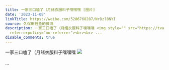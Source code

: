 ```yaml
---
title: 一家三口嗑了（月绪衣服料子嘿嘿嘿 [图片]
date: '2023-11-08'
linkTitle: https://weibo.com/5286768287/NrDzl8NYI
source: 久保田鲤鱼的微博
description: 一家三口嗑了（月绪衣服料子嘿嘿嘿 <img style="" src="https://tvax3.sinaimg.cn/large/005LMJWfgy1hjnvcpfug5j313l13846c.jpg"
  referrerpolicy="no-referrer"><br><br> ...
disable_comments: true
---
```

一家三口嗑了（月绪衣服料子嘿嘿嘿 <img style="" src="https://tvax3.sinaimg.cn/large/005LMJWfgy1hjnvcpfug5j313l13846c.jpg" referrerpolicy="no-referrer"><br><br> ...